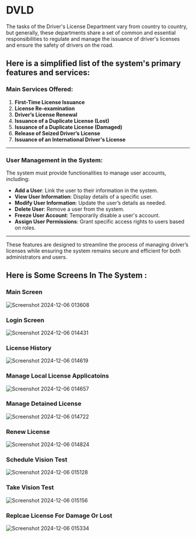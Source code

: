 
# DVLD
The tasks of the Driver's License Department vary from country to country, but generally, these departments share a set of common and essential responsibilities to regulate and manage the issuance of driver's licenses and ensure the safety of drivers on the road.

Here is a simplified list of the system's primary features and services:
---

### Main Services Offered:

1. **First-Time License Issuance**
2. **License Re-examination**
3. **Driver’s License Renewal**
4. **Issuance of a Duplicate License (Lost)**
5. **Issuance of a Duplicate License (Damaged)**
6. **Release of Seized Driver’s License**
7. **Issuance of an International Driver's License**

---

### User Management in the System:
The system must provide functionalities to manage user accounts, including:

- **Add a User**: Link the user to their information in the system.
- **View User Information**: Display details of a specific user.
- **Modify User Information**: Update the user’s details as needed.
- **Delete User**: Remove a user from the system.
- **Freeze User Account**: Temporarily disable a user's account.
- **Assign User Permissions**: Grant specific access rights to users based on roles.

---

These features are designed to streamline the process of managing driver’s licenses while ensuring the system remains secure and efficient for both administrators and users.

## Here is Some Screens In The System : 

### Main Screen
![Screenshot 2024-12-06 013608](https://github.com/user-attachments/assets/a2929eee-d3af-4116-b57f-b0280aaf7c35)

### Login Screen
![Screenshot 2024-12-06 014431](https://github.com/user-attachments/assets/eb275cad-e0bf-43fd-a0ac-76e1d317329b)

### License History
![Screenshot 2024-12-06 014619](https://github.com/user-attachments/assets/7c6228ec-465b-46c5-b503-6b224db62ac7)

### Manage Local License Applicatoins
![Screenshot 2024-12-06 014657](https://github.com/user-attachments/assets/a2192de7-dcbe-4f85-a3e9-b66cd902a095)

### Manage Detained License
![Screenshot 2024-12-06 014722](https://github.com/user-attachments/assets/03ce7128-76db-4e31-810c-b4ad1d7f27c0)

### Renew License
![Screenshot 2024-12-06 014824](https://github.com/user-attachments/assets/3c9513de-1e94-4eb3-883e-83f29bc3ec53)

### Schedule Vision Test
![Screenshot 2024-12-06 015128](https://github.com/user-attachments/assets/6cfc404c-edc3-4bd6-8d83-f8c8a0b3f9a3)

### Take Vision Test
![Screenshot 2024-12-06 015156](https://github.com/user-attachments/assets/aa1791fe-d7f9-4849-926c-51ca25a46450)

### Replcae License For Damage Or Lost
![Screenshot 2024-12-06 015334](https://github.com/user-attachments/assets/d0d6cb3a-edf9-4329-bd49-51d492eadc6f)


